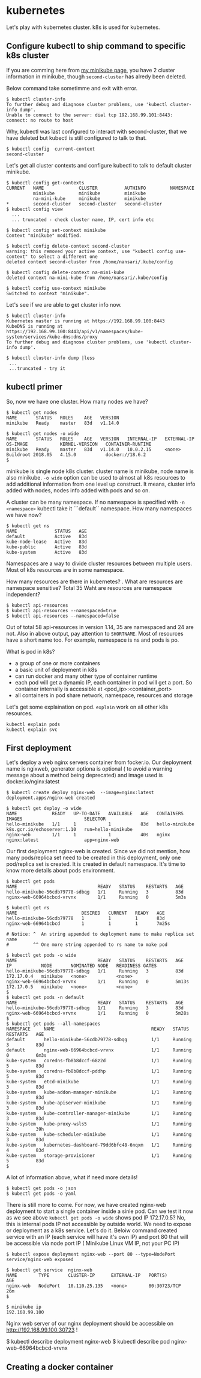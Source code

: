 # kubernetes
Let's play with kubernetes cluster. k8s is used for kubernetes.

## Configure kubectl to ship command to specific k8s cluster

If you are comming here from [my minikube page](https://github.com/nansari/minikube/blob/master/README.md), you have 2 cluster information in minikube, though ```second-cluster``` has alredy been deleted.

Below command take sometimme and exit with error.
```
$ kubectl cluster-info
To further debug and diagnose cluster problems, use 'kubectl cluster-info dump'.
Unable to connect to the server: dial tcp 192.168.99.101:8443: connect: no route to host
```

Why, kubectl was last configured to interact with second-cluster, that we have deleted but kubectl is still configured to talk to that.
```
$ kubectl config  current-context
second-cluster
```

Let's get all cluster contexts and configure kubectl to talk to default cluster minikube.

```
$ kubectl config get-contexts
CURRENT   NAME             CLUSTER          AUTHINFO         NAMESPACE
          minikube         minikube         minikube         
          na-mini-kube     minikube         minikube         
*         second-cluster   second-cluster   second-cluster   
$ kubectl config view
  ...
  ... truncated - check cluster name, IP, cert info etc

$ kubectl config set-context minikube
Context "minikube" modified.

$ kubectl config delete-context second-cluster
warning: this removed your active context, use "kubectl config use-context" to select a different one
deleted context second-cluster from /home/nansari/.kube/config

$ kubectl config delete-context na-mini-kube 
deleted context na-mini-kube from /home/nansari/.kube/config

$ kubectl config use-context minikube
Switched to context "minikube".
```

Let's see if we are able to get cluster info now.

```
$ kubectl cluster-info
Kubernetes master is running at https://192.168.99.100:8443
KubeDNS is running at https://192.168.99.100:8443/api/v1/namespaces/kube-system/services/kube-dns:dns/proxy
To further debug and diagnose cluster problems, use 'kubectl cluster-info dump'.

$ kubectl cluster-info dump |less
 ...
 ...truncated - try it

```

## kubectl primer

So, now we have one cluster. How many nodes we have?

```
$ kubectl get nodes
NAME       STATUS   ROLES    AGE   VERSION
minikube   Ready    master   83d   v1.14.0
 
$ kubectl get nodes -o wide
NAME       STATUS   ROLES    AGE   VERSION   INTERNAL-IP   EXTERNAL-IP   OS-IMAGE            KERNEL-VERSION   CONTAINER-RUNTIME
minikube   Ready    master   83d   v1.14.0   10.0.2.15     <none>        Buildroot 2018.05   4.15.0           docker://18.6.2
$ 
```

minikube is single node k8s cluster. cluster name is minikube, node name is also minikube. ```-o wide``` option can be used to almost all k8s resources to add additional information from one level up construct. It means, cluster info added with nodes, nodes info added with pods and so on.

A cluster can be many namespace. If no namespace is specified with ```-n <namespace>``` kubectl take it ```default`` namespace. How many namespaces we have now?

```
$ kubectl get ns
NAME              STATUS   AGE
default           Active   83d
kube-node-lease   Active   83d
kube-public       Active   83d
kube-system       Active   83d
```
Namespaces are a way to divide cluster resources between multiple users.
Most of k8s resources are in some namespace.

How many resources are there in kubernetes? .
What are resources are namespace sensitive? Total 35
Waht are resources are namespace independent?

```
$ kubectl api-resources
$ kubectl api-resources --namespaced=true
$ kubectl api-resources --namespaced=false
```
Out of total 58 api-resources in version 1.14, 35 are namespaced and 24 are not.
Also in above output, pay attention to ```SHORTNAME```. Most of resources have a short name too.
For example, namespace is ns and pods is po.

What is pod in k8s?
- a group of one or more containers
- a basic unit of deployment in k8s
- can run docker and many other type of container runtime
- each pod will get a dynamic IP, each container in pod will get a port. So container internally is accessible at <pod_ip>:<container_port>
- all containers in pod share network, namespace, resources and storage

Let's get some explaination on pod. ```explain``` work on all other k8s resources.
```
kubectl explain pods
kubectl explain svc
```


## First deployment

Let's deploy a web nginx servers container from focker.io. Our deployment name is ngixweb, generator optiona is optional ( to avoid a warning message about a method being deprecated) and image used is docker.io/nginx:latest
```
$ kubectl create deploy nginx-web  --image=nginx:latest
deployment.apps/nginx-web created

$ kubectl get deploy -o wide
NAME             READY   UP-TO-DATE   AVAILABLE   AGE   CONTAINERS       IMAGES                       SELECTOR
hello-minikube   1/1     1            1           83d   hello-minikube   k8s.gcr.io/echoserver:1.10   run=hello-minikube
nginx-web        1/1     1            1           40s   nginx            nginx:latest                 app=nginx-web
```
Our first deployment nginx-web is created. Since we did not mention, how many pods/replica set need to be created in this deployment, only one pod/replica set is created. It is created in default namespace.
It's time to know more details about pods environment.

```
$ kubectl get pods
NAME                              READY   STATUS    RESTARTS   AGE
hello-minikube-56cdb79778-sdbqg   1/1     Running   3          83d
nginx-web-66964bcbcd-vrvnx        1/1     Running   0          5m3s

$ kubectl get rs
NAME                        DESIRED   CURRENT   READY   AGE
hello-minikube-56cdb79778   1         1         1       83d
nginx-web-66964bcbcd        1         1         1       7m25s 

# Notice: ^  An string appended to deployment name to make replica set name
#         ^^ One more string appended to rs name to make pod

$ kubectl get pods -o wide
NAME                              READY   STATUS    RESTARTS   AGE     IP           NODE       NOMINATED NODE   READINESS GATES
hello-minikube-56cdb79778-sdbqg   1/1     Running   3          83d     172.17.0.4   minikube   <none>           <none>
nginx-web-66964bcbcd-vrvnx        1/1     Running   0          5m13s   172.17.0.5   minikube   <none>           <none>
$ 
$ kubectl get pods -n default
NAME                              READY   STATUS    RESTARTS   AGE
hello-minikube-56cdb79778-sdbqg   1/1     Running   3          83d
nginx-web-66964bcbcd-vrvnx        1/1     Running   0          5m28s
$ 
$ kubectl get pods --all-namespaces
NAMESPACE     NAME                                    READY   STATUS    RESTARTS   AGE
default       hello-minikube-56cdb79778-sdbqg         1/1     Running   3          83d
default       nginx-web-66964bcbcd-vrvnx              1/1     Running   0          6m3s
kube-system   coredns-fb8b8dccf-68z2d                 1/1     Running   5          83d
kube-system   coredns-fb8b8dccf-pddhp                 1/1     Running   5          83d
kube-system   etcd-minikube                           1/1     Running   3          83d
kube-system   kube-addon-manager-minikube             1/1     Running   3          83d
kube-system   kube-apiserver-minikube                 1/1     Running   3          83d
kube-system   kube-controller-manager-minikube        1/1     Running   3          83d
kube-system   kube-proxy-wsls5                        1/1     Running   2          39h
kube-system   kube-scheduler-minikube                 1/1     Running   3          83d
kube-system   kubernetes-dashboard-79dd6bfc48-6nqxm   1/1     Running   4          83d
kube-system   storage-provisioner                     1/1     Running   5          83d
$ 
```
A lot of information above, what if need more details!
```
$ kubectl get pods -o json
$ kubectl get pods -o yaml
```

There is still more to come. For now, we have created nginx-web deployment to start a single container inside a sinle pod.
Can we test it now as we see above ```kubectl get pods -o wide``` shows pod IP 172.17.0.5?
No, this is internal pods IP not accessible by outside world.
We need to expose or deployment as a k8s service. Let's do it.
Beloiw command created service with an IP (each service will have it's own IP) and port 80 that will be accessible via node port IP ( Minikube Linux VM IP, not your PC IP)

```
$ kubectl expose deployment nginx-web --port 80 --type=NodePort
service/nginx-web exposed

$ kubectl get service  nginx-web
NAME        TYPE       CLUSTER-IP      EXTERNAL-IP   PORT(S)        AGE
nginx-web   NodePort   10.110.25.135   <none>        80:30723/TCP   26m
$ 

$ minikube ip
192.168.99.100
```
Nginx web server of our nginx deployment should be accessible on http://192.168.99.100:30723 !





$ kubectl describe deployment nginx-web
$ kubectl describe pod nginx-web-66964bcbcd-vrvnx





## Creating a docker container











